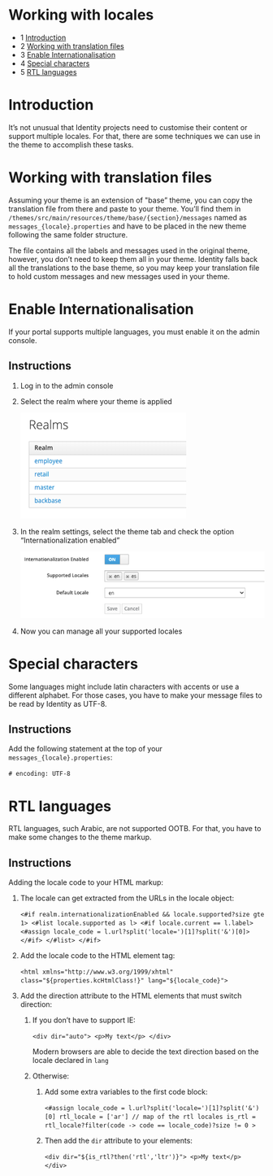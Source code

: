 # Working with locales
*   1 [Introduction](#Introduction)
*   2 [Working with translation files](#Working-with-translation-files)
*   3 [Enable Internationalisation](#Enable-Internationalisation)
*   4 [Special characters](#Special-characters)
*   5 [RTL languages](#RTL-languages)

# Introduction

It’s not unusual that Identity projects need to customise their content or support multiple locales. For that, there are some techniques we can use in the theme to accomplish these tasks.

# Working with translation files

Assuming your theme is an extension of "base” theme, you can copy the translation file from there and paste to your theme. You’ll find them in `/themes/src/main/resources/theme/base/{section}/messages` named as `messages_{locale}.properties` and have to be placed in the new theme following the same folder structure.

The file contains all the labels and messages used in the original theme, however, you don’t need to keep them all in your theme. Identity falls back all the translations to the base theme, so you may keep your translation file to hold custom messages and new messages used in your theme.

# Enable Internationalisation

If your portal supports multiple languages, you must enable it on the admin console.

## Instructions

1.  Log in to the admin console
    
2.  Select the realm where your theme is applied  
      
    
    ![](./working-with-locales-0.png)
    
3.  In the realm settings, select the theme tab and check the option “Internationalization enabled”  
      
    
    ![](./working-with-locales-1.png)
    
4.  Now you can manage all your supported locales
    

# Special characters

Some languages might include latin characters with accents or use a different alphabet. For those cases, you have to make your message files to be read by Identity as UTF-8.

## Instructions

Add the following statement at the top of your `messages_{locale}.properties`:

`# encoding: UTF-8`

# RTL languages

RTL languages, such Arabic, are not supported OOTB. For that, you have to make some changes to the theme markup.

## Instructions

Adding the locale code to your HTML markup:

1.  The locale can get extracted from the URLs in the locale object:  
      
    
    `<#if realm.internationalizationEnabled && locale.supported?size gte 1> <#list locale.supported as l> <#if locale.current == l.label> <#assign locale_code = l.url?split('locale=')[1]?split('&')[0]> </#if> </#list> </#if>`
    
2.  Add the locale code to the HTML element tag:
    
    `<html xmlns="http://www.w3.org/1999/xhtml" class="${properties.kcHtmlClass!}" lang="${locale_code}">`
    
3.  Add the direction attribute to the HTML elements that must switch direction:
    
    1.  If you don’t have to support IE:
        
        `<div dir="auto"> <p>My text</p> </div>`
        
        Modern browsers are able to decide the text direction based on the locale declared in `lang`
        
    2.  Otherwise:
        
        1.  Add some extra variables to the first code block:
            
            `<#assign locale_code = l.url?split('locale=')[1]?split('&')[0] rtl_locale = ['ar'] // map of the rtl locales is_rtl = rtl_locale?filter(code -> code == locale_code)?size != 0 >`
            
        2.  Then add the `dir` attribute to your elements:
            
            `<div dir="${is_rtl?then('rtl','ltr')}"> <p>My text</p> </div>`